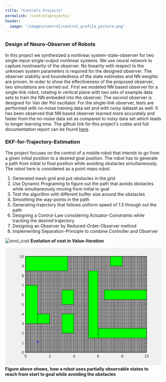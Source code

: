 ```yaml
---
title: "Controls Projects"
permalink: /controlsprojects/
header:
  image: "/images/control/control_profile_picture.png"
---
```


### Design of Neuro-Observer of Robots
In this project we synthesized a nonlinear system-state-observer for two single-input-single-output
nonlinear systems. We use neural network to capture nonlinearity of the observer. No linearity
with respect to the unknown system parameters is required for the designed observer. The observer
stability and boundedness of the state estimates and NN weights are proven. In order to show the
effectiveness of the proposed observer, two simulations are carried out. First we modeled NN based
observer for a single-link robot, rotating in vertical plane with two sets of example data sets to train
the NN embeded into the observer. The second observer is designed for Van der Pol oscillator. For
the single-link observer, tests are performed with no-noise training data set and with noisy dataset
as well. It has been observed that NN based observer learned more accurately and faster from the
no-noise data set as compared to noisy data set which leads to longer learning time.
The github link for this project's codes and full documentation report can be found [here](https://github.com/mattsinbot/Neuro-Observer-for-Dynamical-Systems).

### EKF-for-Trajectory-Estimation
The project focuses on the control of a mobile robot that intends to go from a given initial position to a desired goal position. The robot has to generate a path from initial to final position while avoiding obstacles simultaneously. The robot here is considered as a point mass robot.

1. Generated mesh grid and put obstacles in the grid
2. Use Dynamic Programing to figure out the path that avoids obstacles while simultaneously moving from initial to goal
3. Test the algorithm with different buffer size around the obstacles
4. Smoothing the way-points in the path
5. Generating trajectory that follows uniform speed of 1.5 through out the path
6. Designing a Control-Law considering Actuator-Constraints while tracking the desired trajectory
7. Designing an Observer by Reduced-Order-Observer method
8. Implementing Separation-Principle to combine Controller and Observer

![evol_cost](/images/control/Value_growth9.gif)
**Evolution of cost in Value-Iteration**

![exp_op](/images/control//Obs_Avoidance196.gif)
**Figure above shows, how a robot uses partially observable states to reach from start to goal while avoiding the obstacles**
